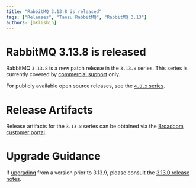 ```yaml
---
title: "RabbitMQ 3.13.8 is released"
tags: ["Releases", "Tanzu RabbitMQ", "RabbitMQ 3.13"]
authors: [mklishin]
---
```


# RabbitMQ 3.13.8 is released

RabbitMQ `3.13.8` is a new patch release in the `3.13.x` series.
This series is currently covered by [commercial support](https://www.rabbitmq.com/release-information) only.

For publicly available open source releases, see the [`4.0.x` series](https://www.rabbitmq.com/blog/tags/rabbit-mq-4-0).

# Release Artifacts

Release artifacts for the `3.13.x` series can be obtained via the [Broadcom customer portal](https://techdocs.broadcom.com/us/en/vmware-tanzu/data-solutions/open-source-rabbitmq/3-13/opn-src-rabbitmq/site-install.html).

# Upgrade Guidance

If [upgrading](https://www.rabbitmq.com/docs/upgrade) from a version prior to 3.13.9, please consult the [3.13.0 release notes](https://github.com/rabbitmq/rabbitmq-server/releases/tag/v3.13.0).
